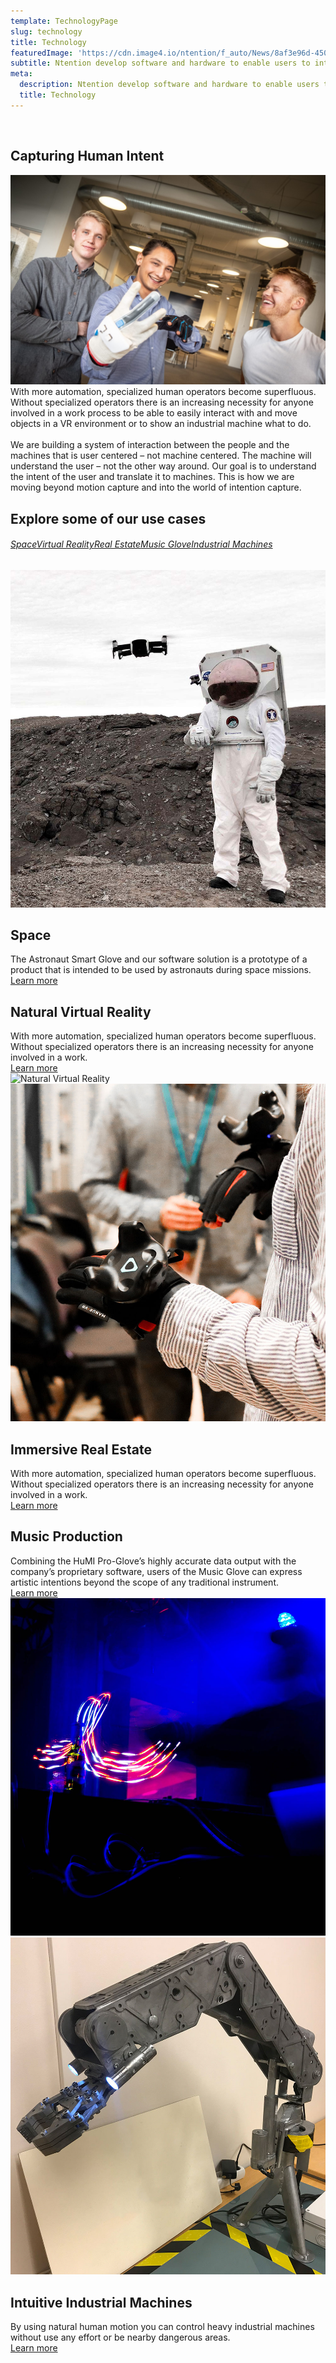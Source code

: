 ```yaml
---
template: TechnologyPage
slug: technology
title: Technology
featuredImage: 'https://cdn.image4.io/ntention/f_auto/News/8af3e96d-450b-4b90-8acb-ea72786a55d5.Jpeg'
subtitle: Ntention develop software and hardware to enable users to interact with technology in a new way. We focus on sensor-based smart gloves and Ntention Software Platform.
meta:
  description: Ntention develop software and hardware to enable users to interact with technology in a new way. We focus on sensor-based smart gloves and Ntention Software Platform.
  title: Technology
---
```


&nbsp;
<div class="row space-100b">
<div class="container">
    <h2>Capturing Human Intent</h2>
</div>
<div class="column">
    <div class="container">
      <img src="images/Technology.jpg" alt="Intuitive interaction systems">
    </div>
</div>
<div class="column">
    <div class="container hover-image">
    With more automation, specialized human operators become superfluous. Without specialized operators there is an increasing necessity for anyone involved in a work process to be able to easily interact with and move objects in a VR environment or to show an industrial machine what to do.<br><br>
    We are building a system of interaction between the people and the machines that is user centered – not machine centered. The machine will understand the user – not the other way around. Our goal is to understand the intent of the user and translate it to machines. This is how we are moving beyond motion capture and into the world of intention capture.
    </div>
</div>
</div>




<div class="section space-100t">
    <div class="container">
    <h2>Explore some of our use cases</h2>
    </div>
       <div class="full-width taCenter technology-nav hide-mobile">
           <h6><a href="/technology/#space">Space</a><a href="/technology/#virtual-reality">Virtual Reality</a><a href="/technology/#real-estate">Real Estate</a><a href="/technology/#music-glove">Music Glove</a><a href="/technology/#industrial-machines">Industrial Machines</a></h6>
       </div>
    <div class="full-width-white technology-section-white">
        <div class="column" id="space">
            <div class="container">
              <img src="images/Astronautglove-showcase.jpg" alt="Space">
            </div>
        </div>
        <div class="column">
            <div class="container">
            <h2>Space</h2>
            The Astronaut Smart Glove and our software solution is a prototype of a product that is intended to be used by astronauts during space missions.
            <div class="space-20t">
                <a class="button" href="/technology/space">Learn more</a>
            </div>
            </div>
        </div>
    </div>
    <div class="full-width technology-section-black">
        <div class="column">
            <div class="container">
            <h2>Natural Virtual Reality</h2>
            With more automation, specialized human operators become superfluous. Without specialized operators there is an increasing necessity for anyone involved in a work.
            <div class="space-20t">
                <a class="button" href="/technology/virtual-reality">Learn more</a>
            </div>
            </div>
        </div>
        <div class="column" id="virtual-reality">
            <div class="container">
              <img src="https://cdn.image4.io/ntention/f_auto/Technology/802c6ae9-df9f-4b66-9c2b-461528e668a4.Jpeg" alt="Natural Virtual Reality">
            </div>
        </div>
    </div>
    <div class="full-width-white technology-section-white">
        <div class="column" id="real-estate">
            <div class="container">
              <img src="images/Real-estate-showcase.jpg" alt="Immersive Real Estate">
            </div>
        </div>
        <div class="column">
            <div class="container">
            <h2>Immersive Real Estate</h2>
            With more automation, specialized human operators become superfluous. Without specialized operators there is an increasing necessity for anyone involved in a work.
            <div class="space-20t">
                <a class="button" href="/technology/real-estate">Learn more</a>
            </div>
            </div>
        </div>
    </div>
    <div class="full-width technology-section-black">
        <div class="column">
            <div class="container">
            <h2>Music Production</h2>
            Combining the HuMI Pro-Glove’s highly accurate data output with the company’s proprietary software, users of the Music Glove can express artistic intentions beyond the scope of any traditional instrument.
            <div class="space-20t">
                <a class="button" href="/technology/music-glove">Learn more</a>
            </div>
            </div>
        </div>
        <div class="column" id="music-glove">
            <div class="container">
              <img src="images/Music-glove.jpg" alt="Music Production">
            </div>
        </div>
    </div>
    <div class="full-width-white technology-section-white">
        <div class="column" id="industrial-machines">
            <div class="container">
              <img src="images/Industrial-machines.jpg" alt="Intuitive industrial machines">
            </div>
        </div>
        <div class="column">
            <div class="container">
            <h2>Intuitive Industrial Machines</h2>
            By using natural human motion you can control heavy industrial machines without use any effort or be nearby dangerous areas.
            <div class="space-20t">
                <a class="button" href="/technology/industrial-machines">Learn more</a>
            </div>
            </div>
        </div>
    </div>
</div>

